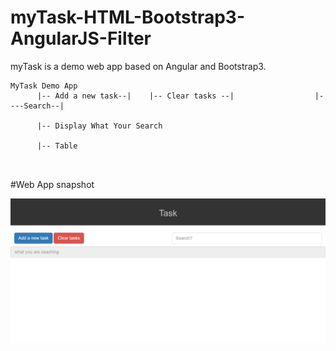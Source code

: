 # myTask-HTML-Bootstrap3-AngularJS-Filter
myTask is a demo web app based on Angular and Bootstrap3. 

```
MyTask Demo App 
      |-- Add a new task--|    |-- Clear tasks --|                  |----Search--| 
      
      |-- Display What Your Search
      
      |-- Table

    
```
#Web App snapshot

![Web snapshot](https://github.com/qyli8/myTask-HTML-Bootstrap3-AngularJS-Filter/blob/master/myTaskImg/when-myTask-initiated.PNG)
